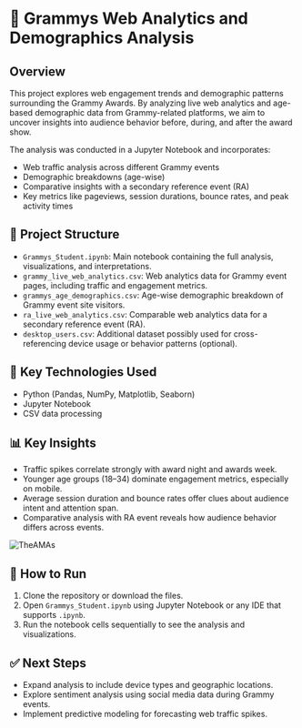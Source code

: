 # 🎵 Grammys Web Analytics and Demographics Analysis

## Overview

This project explores web engagement trends and demographic patterns surrounding the Grammy Awards. By analyzing live web analytics and age-based demographic data from Grammy-related platforms, we aim to uncover insights into audience behavior before, during, and after the award show.

The analysis was conducted in a Jupyter Notebook and incorporates:

- Web traffic analysis across different Grammy events  
- Demographic breakdowns (age-wise)  
- Comparative insights with a secondary reference event (RA)  
- Key metrics like pageviews, session durations, bounce rates, and peak activity times  

## 📁 Project Structure

- `Grammys_Student.ipynb`: Main notebook containing the full analysis, visualizations, and interpretations.  
- `grammy_live_web_analytics.csv`: Web analytics data for Grammy event pages, including traffic and engagement metrics.  
- `grammys_age_demographics.csv`: Age-wise demographic breakdown of Grammy event site visitors.  
- `ra_live_web_analytics.csv`: Comparable web analytics data for a secondary reference event (RA).  
- `desktop_users.csv`: Additional dataset possibly used for cross-referencing device usage or behavior patterns (optional).  

## 🧪 Key Technologies Used

- Python (Pandas, NumPy, Matplotlib, Seaborn)  
- Jupyter Notebook  
- CSV data processing  

## 📊 Key Insights

- Traffic spikes correlate strongly with award night and awards week.  
- Younger age groups (18–34) dominate engagement metrics, especially on mobile.  
- Average session duration and bounce rates offer clues about audience intent and attention span.  
- Comparative analysis with RA event reveals how audience behavior differs across events.

![TheAMAs](https://github.com/user-attachments/assets/8e85f994-d48b-4cb4-9a8c-5a131d051fe5)


## 🚀 How to Run

1. Clone the repository or download the files.  
2. Open `Grammys_Student.ipynb` using Jupyter Notebook or any IDE that supports `.ipynb`.  
3. Run the notebook cells sequentially to see the analysis and visualizations.  

## ✅ Next Steps

- Expand analysis to include device types and geographic locations.  
- Explore sentiment analysis using social media data during Grammy events.  
- Implement predictive modeling for forecasting web traffic spikes.



